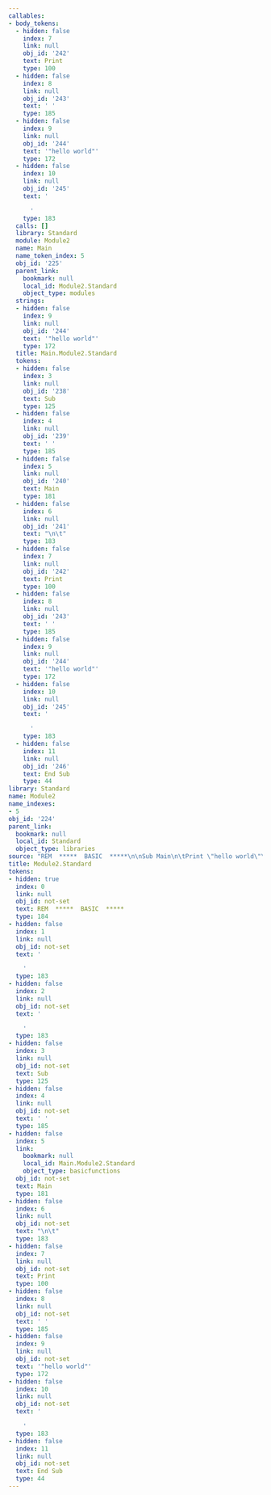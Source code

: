 ```yaml
---
callables:
- body_tokens:
  - hidden: false
    index: 7
    link: null
    obj_id: '242'
    text: Print
    type: 100
  - hidden: false
    index: 8
    link: null
    obj_id: '243'
    text: ' '
    type: 185
  - hidden: false
    index: 9
    link: null
    obj_id: '244'
    text: '"hello world"'
    type: 172
  - hidden: false
    index: 10
    link: null
    obj_id: '245'
    text: '

      '
    type: 183
  calls: []
  library: Standard
  module: Module2
  name: Main
  name_token_index: 5
  obj_id: '225'
  parent_link:
    bookmark: null
    local_id: Module2.Standard
    object_type: modules
  strings:
  - hidden: false
    index: 9
    link: null
    obj_id: '244'
    text: '"hello world"'
    type: 172
  title: Main.Module2.Standard
  tokens:
  - hidden: false
    index: 3
    link: null
    obj_id: '238'
    text: Sub
    type: 125
  - hidden: false
    index: 4
    link: null
    obj_id: '239'
    text: ' '
    type: 185
  - hidden: false
    index: 5
    link: null
    obj_id: '240'
    text: Main
    type: 181
  - hidden: false
    index: 6
    link: null
    obj_id: '241'
    text: "\n\t"
    type: 183
  - hidden: false
    index: 7
    link: null
    obj_id: '242'
    text: Print
    type: 100
  - hidden: false
    index: 8
    link: null
    obj_id: '243'
    text: ' '
    type: 185
  - hidden: false
    index: 9
    link: null
    obj_id: '244'
    text: '"hello world"'
    type: 172
  - hidden: false
    index: 10
    link: null
    obj_id: '245'
    text: '

      '
    type: 183
  - hidden: false
    index: 11
    link: null
    obj_id: '246'
    text: End Sub
    type: 44
library: Standard
name: Module2
name_indexes:
- 5
obj_id: '224'
parent_link:
  bookmark: null
  local_id: Standard
  object_type: libraries
source: "REM  *****  BASIC  *****\n\nSub Main\n\tPrint \"hello world\"\nEnd Sub"
title: Module2.Standard
tokens:
- hidden: true
  index: 0
  link: null
  obj_id: not-set
  text: REM  *****  BASIC  *****
  type: 184
- hidden: false
  index: 1
  link: null
  obj_id: not-set
  text: '

    '
  type: 183
- hidden: false
  index: 2
  link: null
  obj_id: not-set
  text: '

    '
  type: 183
- hidden: false
  index: 3
  link: null
  obj_id: not-set
  text: Sub
  type: 125
- hidden: false
  index: 4
  link: null
  obj_id: not-set
  text: ' '
  type: 185
- hidden: false
  index: 5
  link:
    bookmark: null
    local_id: Main.Module2.Standard
    object_type: basicfunctions
  obj_id: not-set
  text: Main
  type: 181
- hidden: false
  index: 6
  link: null
  obj_id: not-set
  text: "\n\t"
  type: 183
- hidden: false
  index: 7
  link: null
  obj_id: not-set
  text: Print
  type: 100
- hidden: false
  index: 8
  link: null
  obj_id: not-set
  text: ' '
  type: 185
- hidden: false
  index: 9
  link: null
  obj_id: not-set
  text: '"hello world"'
  type: 172
- hidden: false
  index: 10
  link: null
  obj_id: not-set
  text: '

    '
  type: 183
- hidden: false
  index: 11
  link: null
  obj_id: not-set
  text: End Sub
  type: 44
---
```

